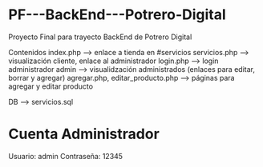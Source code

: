 # PF---BackEnd---Potrero-Digital
Proyecto Final para trayecto BackEnd de Potrero Digital

Contenidos
index.php --> enlace a tienda en #servicios
servicios.php --> visualización cliente, enlace al administrador
login.php --> login administrador
admin --> visualidzación administrados (enlaces para editar, borrar y agregar)
agregar.php, editar_producto.php --> páginas para agregar y editar producto

DB --> servicios.sql

Cuenta Administrador
====================
Usuario: admin
Contraseña: 12345
